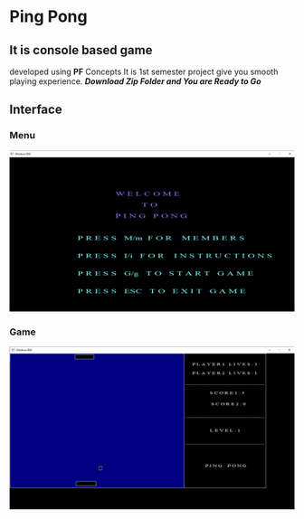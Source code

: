 # Ping Pong
## It is console based game
developed using **PF** Concepts
It is 1st semester project give you smooth playing experience.
**_Download Zip Folder and You are Ready to Go_**
## Interface
### Menu
![Interface](./Images/ping-pong_img11.PNG)

### Game
![game](./Images/ping-pong_img22.PNG)